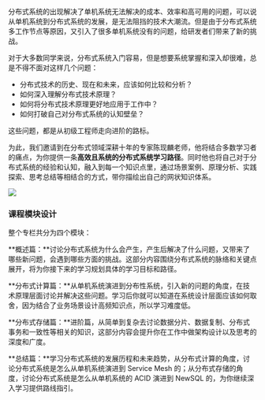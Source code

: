 分布式系统的出现解决了单机系统无法解决的成本、效率和高可用的问题，可以说从单机系统到分布式系统的发展，是无法阻挡的技术大潮流。但是由于分布式系统多工作节点等原因，又引入了很多单机系统没有的问题，给研发者们带来了新的挑战。

对于大多数同学来说，分布式系统入门容易，但是想要系统掌握和深入却很难，总是不得不面对这样几个问题：

- 分布式技术的历史、现在和未来，应该如何比较和分析？
- 如何深入理解分布式技术原理？
- 如何将分布式技术原理更好地应用于工作中？
- 如何打破自己对分布式系统的认知壁垒？

这些问题，都是从初级工程师走向进阶的路标。

为此，我们邀请到在分布式领域深耕十年的专家陈现麟老师，他将结合多数学习者的痛点，为你提供一条**高效且系统的分布式系统学习路径**。同时他也将自己对于分布式系统的经验和认知，融入到每一个知识点里，通过场景案例、原理分析、实践探索、思考总结等相结合的方式，带你描绘出自己的网状知识体系。

![](https://static001.geekbang.org/resource/image/cc/28/cc2cbff6796944f07bf34803fb4f0528.jpg)

### 课程模块设计

整个专栏共分为四个模块：

**概述篇：**讨论分布式系统为什么会产生，产生后解决了什么问题，又带来了哪些新问题，会遇到哪些方面的挑战。这部分内容围绕分布式系统的脉络和关键点展开，将为你接下来的学习规划具体的学习目标和路径。

**分布式计算篇：**从单机系统演进到分布性系统，引入新的问题的角度，在技术原理层面讨论并解决这些问题。学习后你就可以知道在系统设计层面应该如何取舍，因为结合了业务场景设计高频知识点，所以学习难度低。

**分布式存储篇：**进阶篇，从简单到复杂去讨论数据分片、数据复制、分布式事务和一致性等相关的知识，这部分内容会提升你在工作中做架构设计以及思考的深度和广度。

**总结篇：**学习分布式系统的发展历程和未来趋势，从分布式计算的角度，讨论分布式系统是怎么从单机系统演进到 Service Mesh 的；从分布式存储的角度，讨论分布式系统是怎么从单机系统的 ACID 演进到 NewSQL 的，为你继续深入学习提供路线指引。